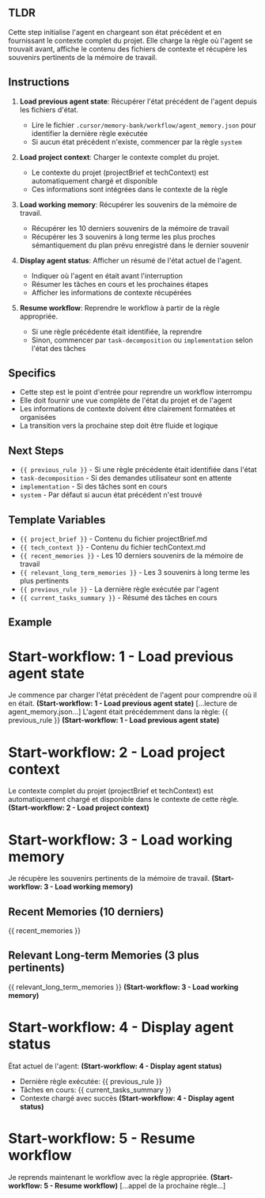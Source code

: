 ## TLDR
Cette step initialise l'agent en chargeant son état précédent et en fournissant le contexte complet du projet. Elle charge la règle où l'agent se trouvait avant, affiche le contenu des fichiers de contexte et récupère les souvenirs pertinents de la mémoire de travail.

## Instructions

1. **Load previous agent state**: Récupérer l'état précédent de l'agent depuis les fichiers d'état.
   - Lire le fichier `.cursor/memory-bank/workflow/agent_memory.json` pour identifier la dernière règle exécutée
   - Si aucun état précédent n'existe, commencer par la règle `system`

2. **Load project context**: Charger le contexte complet du projet.
   - Le contexte du projet (projectBrief et techContext) est automatiquement chargé et disponible
   - Ces informations sont intégrées dans le contexte de la règle

3. **Load working memory**: Récupérer les souvenirs de la mémoire de travail.
   - Récupérer les 10 derniers souvenirs de la mémoire de travail
   - Récupérer les 3 souvenirs à long terme les plus proches sémantiquement du plan prévu enregistré dans le dernier souvenir

4. **Display agent status**: Afficher un résumé de l'état actuel de l'agent.
   - Indiquer où l'agent en était avant l'interruption
   - Résumer les tâches en cours et les prochaines étapes
   - Afficher les informations de contexte récupérées

5. **Resume workflow**: Reprendre le workflow à partir de la règle appropriée.
   - Si une règle précédente était identifiée, la reprendre
   - Sinon, commencer par `task-decomposition` ou `implementation` selon l'état des tâches

## Specifics
- Cette step est le point d'entrée pour reprendre un workflow interrompu
- Elle doit fournir une vue complète de l'état du projet et de l'agent
- Les informations de contexte doivent être clairement formatées et organisées
- La transition vers la prochaine step doit être fluide et logique

## Next Steps
- `{{ previous_rule }}` - Si une règle précédente était identifiée dans l'état
- `task-decomposition` - Si des demandes utilisateur sont en attente
- `implementation` - Si des tâches sont en cours
- `system` - Par défaut si aucun état précédent n'est trouvé

## Template Variables
- `{{ project_brief }}` - Contenu du fichier projectBrief.md
- `{{ tech_context }}` - Contenu du fichier techContext.md  
- `{{ recent_memories }}` - Les 10 derniers souvenirs de la mémoire de travail
- `{{ relevant_long_term_memories }}` - Les 3 souvenirs à long terme les plus pertinents
- `{{ previous_rule }}` - La dernière règle exécutée par l'agent
- `{{ current_tasks_summary }}` - Résumé des tâches en cours

## Example

# Start-workflow: 1 - Load previous agent state
Je commence par charger l'état précédent de l'agent pour comprendre où il en était. **(Start-workflow: 1 - Load previous agent state)**
[...lecture de agent_memory.json...]
L'agent était précédemment dans la règle: {{ previous_rule }} **(Start-workflow: 1 - Load previous agent state)**

# Start-workflow: 2 - Load project context
Le contexte complet du projet (projectBrief et techContext) est automatiquement chargé et disponible dans le contexte de cette règle. **(Start-workflow: 2 - Load project context)**

# Start-workflow: 3 - Load working memory
Je récupère les souvenirs pertinents de la mémoire de travail. **(Start-workflow: 3 - Load working memory)**

## Recent Memories (10 derniers)
{{ recent_memories }}

## Relevant Long-term Memories (3 plus pertinents)
{{ relevant_long_term_memories }}
**(Start-workflow: 3 - Load working memory)**

# Start-workflow: 4 - Display agent status
État actuel de l'agent: **(Start-workflow: 4 - Display agent status)**
- Dernière règle exécutée: {{ previous_rule }}
- Tâches en cours: {{ current_tasks_summary }}
- Contexte chargé avec succès
**(Start-workflow: 4 - Display agent status)**

# Start-workflow: 5 - Resume workflow
Je reprends maintenant le workflow avec la règle appropriée. **(Start-workflow: 5 - Resume workflow)**
[...appel de la prochaine règle...] 